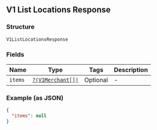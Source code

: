 ## V1 List Locations Response

### Structure

`V1ListLocationsResponse`

### Fields

| Name | Type | Tags | Description |
|  --- | --- | --- | --- |
| `items` | [`?(V1Merchant[])`](/doc/models/v1-merchant.md) | Optional | -  |

### Example (as JSON)

```json
{
  "items": null
}
```

